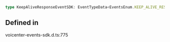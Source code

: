```ts
type KeepAliveResponseEventSDK: EventTypeData<EventsEnum.KEEP_ALIVE_RESPONSE>;
```

## Defined in

voicenter-events-sdk.d.ts:775
